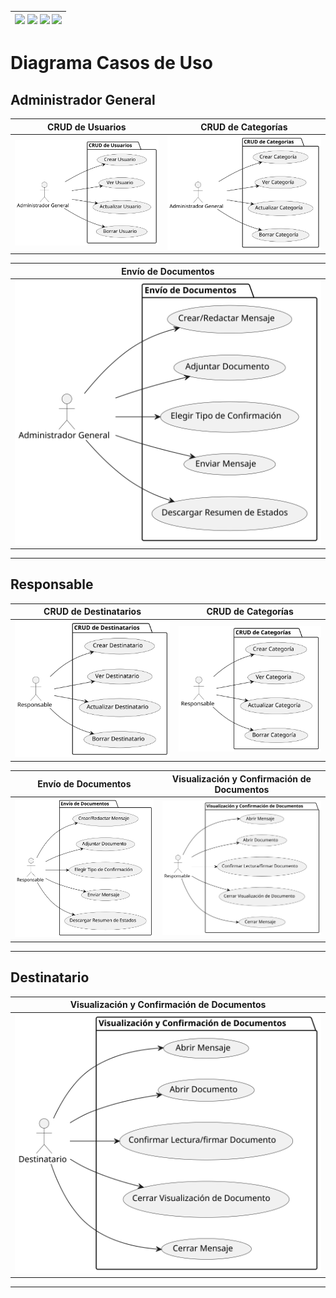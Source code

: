 <div align=right>

| [![](https://img.shields.io/badge/-Inicio-FFF?style=flat&logo=Emlakjet&logoColor=black)](/README.md) [![](https://img.shields.io/badge/-Modelo_de_Dominio-FFF?style=flat&logo=LiveChat&logoColor=black)](/docs/modeloDeDominio/) [![](https://img.shields.io/badge/-Actores_y_Casos_de_Uso-FFF?style=flat&logo=openstreetmap&logoColor=black)](/docs/casosDeUso/) [![](https://img.shields.io/badge/-Sesiones_de_Requisitado-FFF?style=flat&logo=Proton&logoColor=black)](/docs/sesiones/) |
|-:|

</div>

# Diagrama Casos de Uso

## Administrador General

|                                 CRUD de Usuarios                                  |                                CRUD de Categorías                                |
| :-------------------------------------------------------------------------------: | :------------------------------------------------------------------------------: |
| ![](./administradorGeneral/manejoUsuario/manejoUsuarios.svg) | ![](./administradorGeneral/manejoCategorias/manejoCategorias.svg) |

|                                Envío de Documentos                                 |
| :--------------------------------------------------------------------------------: |
| ![](./administradorGeneral/envioDocumentos/envioDocumentos.svg) |

---

## Responsable

|                              CRUD de Destinatarios                               |                                CRUD de Categorías                                |
| :-------------------------------------------------------------------------------: | :------------------------------------------------------------------------------: |
| ![](./responsable/manejoDestinatarios/manejoDestinatarios.svg) | ![](./responsable/manejoCategorias/manejoCategorias.svg) |

|                                Envío de Documentos                                 |                     Visualización y Confirmación de Documentos                    |
| :--------------------------------------------------------------------------------: | :------------------------------------------------------------------------------: |
| ![](./responsable/envioDocumentos/envioDocumentos.svg) | ![](./responsable/visualizacionConfirmacionDocumentos/visualizacionConfirmacionDocumentos.svg) |

---

## Destinatario

|                          Visualización y Confirmación de Documentos                        |
| :---------------------------------------------------------------------------------------: |
| ![](./destinatario/visualizacionConfirmacionDocumentos/visualizacionConfirmacionDocumentos.svg) |

---


